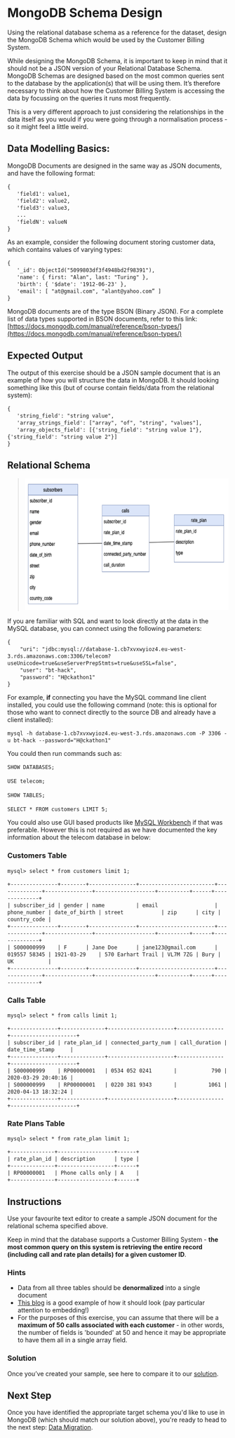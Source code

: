 # MongoDB Schema Design

Using the relational database schema as a reference for the dataset, design the MongoDB Schema which would be used by the Customer Billing System. 

While designing the MongoDB Schema, it is important to keep in mind that it should not be a JSON version of your Relational Database Schema. MongoDB Schemas are designed based on the most common queries sent to the database by the application(s) that will be using them. It’s therefore necessary to think about how the Customer Billing System is accessing the data by focussing on the queries it runs most frequently. 

This is a very different approach to just considering the relationships in the data itself as you would if you were going through a normalisation process - so it might feel a little weird.  


## Data Modelling Basics: 

MongoDB Documents are designed in the same way as JSON documents, and have the following format: 

```
{
   'field1': value1,
   'field2': value2,
   'field3': value3,
   ...
   'fieldN': valueN
}
```

As an example, consider the following document storing customer data, which contains values of varying types: 

```
{
   '_id': ObjectId("5099803df3f4948bd2f98391"),
   'name': { first: "Alan", last: "Turing" },
   'birth': { '$date': '1912-06-23' },
   'email': [ "at@gmail.com", "alant@yahoo.com” ]
}
```

MongoDB documents are of the type BSON (Binary JSON). For a complete list of data types supported in BSON documents, refer to this link: [https://docs.mongodb.com/manual/reference/bson-types/](https://docs.mongodb.com/manual/reference/bson-types/) 

## Expected Output
The output of this exercise should be a JSON sample document that is an example of how you will structure the data in MongoDB. It should looking something like this (but of course contain fields/data from the relational system):

```
{
   'string_field': "string value",
   'array_strings_field': ["array", "of", "string", "values"],
   'array_objects_field': [{'string_field': "string value 1"}, {'string_field': "string value 2"}]
}
```

## Relational Schema

> <img src="./images/data-modelling-1.png" height="300">

If you are familiar with SQL and want to look directly at the data in the MySQL database, you can connect using the following parameters:
```
{
    "uri": "jdbc:mysql://database-1.cb7xvxwyioz4.eu-west-3.rds.amazonaws.com:3306/telecom?useUnicode=true&useServerPrepStmts=true&useSSL=false",
    "user": "bt-hack",
    "password": "H@ckathon1"
}
```

For example, **if** connecting you have the MySQL command line client installed, you could use the following command (note: this is optional for those who want to connect directly to the source DB and already have a client installed):
```
mysql -h database-1.cb7xvxwyioz4.eu-west-3.rds.amazonaws.com -P 3306 -u bt-hack --password="H@ckathon1"
```

You could then run commands such as:
```
SHOW DATABASES;

USE telecom;

SHOW TABLES;

SELECT * FROM customers LIMIT 5;
```

You could also use GUI based products like [MySQL Workbench](https://dev.mysql.com/doc/workbench/en/) if that was preferable. However this is not required as we have documented the key information about the telecom database in below:

### Customers Table

```
mysql> select * from customers limit 1;
```

```
+---------------+--------+---------------+------------------------+--------------+---------------+-------------------+----------+------+--------------+
| subscriber_id | gender | name          | email                  | phone_number | date_of_birth | street            | zip      | city | country_code |
+---------------+--------+---------------+------------------------+--------------+---------------+-------------------+----------+------+--------------+
| S000000999    | F      | Jane Doe      | jane123@gmail.com      | 019557 58345 | 1921-03-29    | 570 Earhart Trail | VL7M 7ZG | Bury | UK           |
+---------------+--------+---------------+------------------------+--------------+---------------+-------------------+----------+------+--------------+
```

### Calls Table

```
mysql> select * from calls limit 1;
```

```
+---------------+--------------+---------------------+---------------+---------------------+
| subscriber_id | rate_plan_id | connected_party_num | call_duration | date_time_stamp     |
+---------------+--------------+---------------------+---------------+---------------------+
| S000000999    | RP00000001   | 0534 052 0241       |           790 | 2020-03-29 20:40:16 |
| S000000999    | RP00000001   | 0220 381 9343       |          1061 | 2020-04-13 18:32:24 |
+---------------+--------------+---------------------+---------------+---------------------+
```

### Rate Plans Table

```
mysql> select * from rate_plan limit 1;
```

```
+--------------+------------------+------+
| rate_plan_id | description      | type |
+--------------+------------------+------+
| RP00000001   | Phone calls only | A    |
+--------------+------------------+------+
```

## Instructions
Use your favourite text editor to create a sample JSON document for the relational schema specified above. 

Keep in mind that the database supports a Customer Billing System - **the most common query on this system is retrieving the entire record (including call and rate plan details) for a given customer ID**.

### Hints

* Data from all three tables should be **denormalized** into a single document
* [This blog](https://developer.mongodb.com/article/mongodb-schema-design-best-practices/) is a good example of how it should look (pay particular attention to embedding!)
* For the purposes of this exercise, you can assume that there will be a **maximum of 50 calls associated with each customer** - in other words, the number of fields is 'bounded' at 50 and hence it may be appropriate to have them all in a single array field.

### Solution

Once you’ve created your sample, see here to compare it to our [solution](https://github.com/mcinteerj/rdbms-mdb-migration-workshop/blob/main/guides/solutions/DataModellingSolution.md). 

## Next Step

Once you have identified the appropriate target schema you'd like to use in MongoDB (which should match our solution above), you're ready to head to the next step: [Data Migration](../data-migration/).